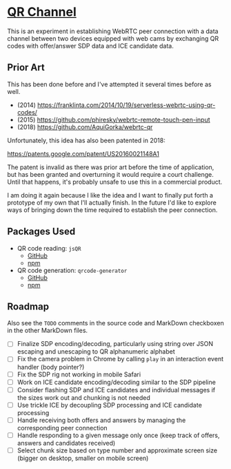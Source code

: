 # [QR Channel](https://tomashubelbauer.github.io/qr-channel/)

This is an experiment in establishing WebRTC peer connection with a data channel between two devices equipped with web cams by
exchanging QR codes with offer/answer SDP data and ICE candidate data.

## Prior Art

This has been done before and I've attempted it several times before as well.

- (2014) https://franklinta.com/2014/10/19/serverless-webrtc-using-qr-codes/
- (2015) https://github.com/phiresky/webrtc-remote-touch-pen-input
- (2018) https://github.com/AquiGorka/webrtc-qr

Unfortunately, this idea has also been patented in 2018:

https://patents.google.com/patent/US20160021148A1

The patent is invalid as there was prior art before the time of application,
but has been granted and overturning it would require a court challenge.
Until that happens, it's probably unsafe to use this in a commercial product.

I am doing it again because I like the idea and I want to finally put forth a prototype of my own that I'll actually finish.
In the future I'd like to explore ways of bringing down the time required to establish the peer connection.

## Packages Used

- QR code reading: `jsQR`
  - [GitHub](https://github.com/cozmo/jsQR)
  - [npm](https://www.npmjs.com/package/jsqr)
- QR code generation: `qrcode-generator`
  - [GitHub](https://github.com/kazuhikoarase/qrcode-generator)
  - [npm](https://www.npmjs.com/package/qrcode-generator)

## Roadmap

Also see the `TODO` comments in the source code and MarkDown checkboxen in the other MarkDown files.

- [ ] Finalize SDP encoding/decoding, particularly using string over JSON escaping and unescaping to QR alphanumeric alphabet
- [ ] Fix the camera problem in Chrome by calling `play` in an interaction event handler (body pointer?)
- [ ] Fix the SDP rig not working in mobile Safari
- [ ] Work on ICE candidate encoding/decoding similar to the SDP pipeline
- [ ] Consider flashing SDP and ICE candidates and individual messages if the sizes work out and chunking is not needed
- [ ] Use trickle ICE by decoupling SDP processing and ICE candidate processing
- [ ] Handle receiving both offers and answers by managing the corresponding peer connection
- [ ] Handle responding to a given message only once (keep track of offers, answers and candidates received)
- [ ] Select chunk size based on type number and approximate screen size (bigger on desktop, smaller on mobile screen)
